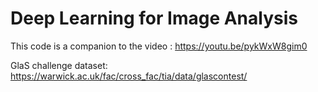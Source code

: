 # Deep Learning for Image Analysis

This code is a companion to the video : https://youtu.be/pykWxW8gim0

GlaS challenge dataset: https://warwick.ac.uk/fac/cross_fac/tia/data/glascontest/